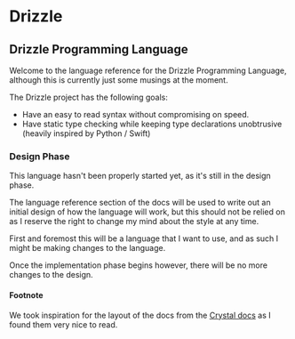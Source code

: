 # Drizzle

## Drizzle Programming Language

Welcome to the language reference for the Drizzle Programming Language, although this is currently just some musings at the moment.

The Drizzle project has the following goals:

* Have an easy to read syntax without compromising on speed.
* Have static type checking while keeping type declarations unobtrusive \(heavily inspired by Python / Swift\)

### Design Phase

This language hasn't been properly started yet, as it's still in the design phase.

The language reference section of the docs will be used to write out an initial design of how the language will work, but this should not be relied on as I reserve the right to change my mind about the style at any time.

First and foremost this will be a language that I want to use, and as such I might be making changes to the language.

Once the implementation phase begins however, there will be no more changes to the design.

#### Footnote

We took inspiration for the layout of the docs from the [Crystal docs](https://crystal-lang.org/docs/) as I found them very nice to read.

